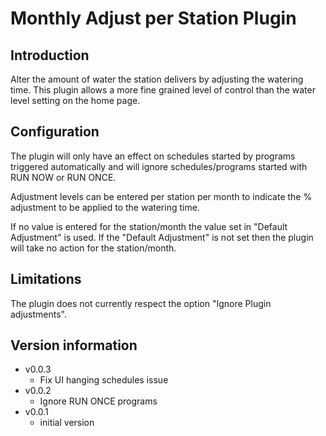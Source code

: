 # Monthly Adjust per Station Plugin

## Introduction

Alter the amount of water the station delivers by adjusting the
watering time. This plugin allows a more fine grained level of control
than the water level setting on the home page.

## Configuration

The plugin will only have an effect on schedules started by programs
triggered automatically and will ignore schedules/programs started with RUN
NOW or RUN ONCE.

Adjustment levels can be entered per station per month to indicate
the % adjustment to be applied to the watering time.

If no value is entered for the station/month the value set in "Default
Adjustment" is used. If the "Default Adjustment" is not set then the
plugin will take no action for the station/month.

## Limitations

The plugin does not currently respect the option "Ignore Plugin adjustments".

## Version information

- v0.0.3
  - Fix UI hanging schedules issue
- v0.0.2
  - Ignore RUN ONCE programs
- v0.0.1
  - initial version
